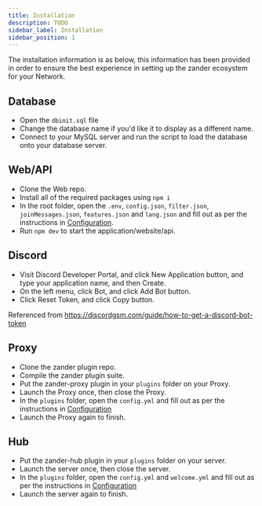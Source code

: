 ```yaml
---
title: Installation
description: TODO
sidebar_label: Installation
sidebar_position: 1
---
```


The installation information is as below, this information has been provided in order to ensure the best experience in setting up the zander ecosystem for your Network.

## Database

* Open the `dbinit.sql` file
* Change the database name if you'd like it to display as a different name.
* Connect to your MySQL server and run the script to load the database onto your database server.

## Web/API

* Clone the Web repo.
* Install all of the required packages using `npm i`
* In the root folder, open the `.env`, `config.json`, `filter.json`, `joinMessages.json`, `features.json` and `lang.json` and fill out as per the instructions in [Configuration](./configuration.md).
* Run `npm dev` to start the application/website/api.

## Discord

* Visit Discord Developer Portal, and click New Application button, and type your application name, and then Create.
* On the left menu, click Bot, and click Add Bot button.
* Click Reset Token, and click Copy button.

Referenced from https://discordgsm.com/guide/how-to-get-a-discord-bot-token

## Proxy

* Clone the zander plugin repo.
* Compile the zander plugin suite.
* Put the zander-proxy plugin in your `plugins` folder on your Proxy.
* Launch the Proxy once, then close the Proxy.
* In the `plugins` folder, open the `config.yml` and fill out as per the instructions in [Configuration](./configuration.md)
* Launch the Proxy again to finish.

## Hub

* Put the zander-hub plugin in your `plugins` folder on your server.
* Launch the server once, then close the server.
* In the `plugins` folder, open the `config.yml` and `welcome.yml` and fill out as per the instructions in [Configuration](./configuration.md)
* Launch the server again to finish.